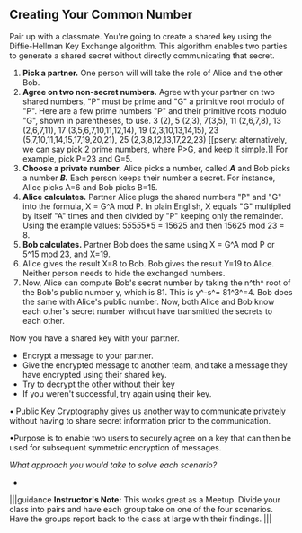 ## Creating Your Common Number

Pair up with a classmate. You're going to create a shared key using the Diffie-Hellman Key Exchange algorithm. This algorithm enables two parties to generate a shared secret without directly communicating that secret. 
    
1. **Pick a partner.** One person will will take the role of Alice and the other Bob.
1. **Agree on two non-secret numbers.** Agree with your partner on two shared numbers, "P" must be prime and "G" a primitive root modulo of "P". 
  Here are a few prime numbers "P" and their primitive roots modulo "G", shown in parentheses, to use.
  3 (2), 5 (2,3), 7(3,5), 11 (2,6,7,8), 13 (2,6,7,11), 17 (3,5,6,7,10,11,12,14), 19 (2,3,10,13,14,15), 23 (5,7,10,11,14,15,17,19,20,21), 25 (2,3,8,12,13,17,22,23)
  [[psery: alternatively, we can say pick 2 prime numbers, where P>G, and keep it simple.]]
  For example, pick P=23 and G=5.
1.  **Choose a private number.** Alice picks a number, called ***A*** and Bob picks a number ***B.*** Each person keeps their number a secret. For instance, Alice picks A=6 and Bob picks B=15.
1.  **Alice calculates.** Partner Alice plugs the shared numbers "P" and "G" into the formula, X = G^A mod P.  In plain English, X equals "G" multiplied by itself "A" times and then divided by "P" keeping only the remainder. Using the example values: 5*5*5*5*5*5 = 15625 and then 15625 mod 23 = 8.
1. **Bob calculates.** Partner Bob does the same using X = G^A mod P or 5^15 mod 23, and X=19.
1.  Alice gives the result X=8 to Bob. Bob gives the result Y=19 to Alice. Neither person needs to hide the exchanged numbers.
1.  Now, Alice can compute Bob's secret number by taking the n^th^ root of the Bob's public number y, which is 81. This is y^-s^= 81^3^=4. Bob does the same with Alice's  public number. Now, both Alice and Bob know each other's secret number without have transmitted the secrets to each other.
  
Now you have a shared key with your partner.  

 - Encrypt a message to your partner.
 - Give the encrypted message to another team, and take a message they have encrypted using their shared key.
 - Try to decrypt the other without their key
 - If you weren't successful, try again using their key.



 

• Public Key Cryptography gives us another way to communicate privately without having to share secret information prior to the communication.


•Purpose is to enable two users to securely agree on a key that can then be used for subsequent symmetric encryption of messages.



*What approach you would take to solve each scenario?*


*
|||guidance
**Instructor's Note:**  This works great as a Meetup.  Divide your class into pairs and have each group take on one of the four scenarios. Have the groups report back to the class at large with their findings.
|||

